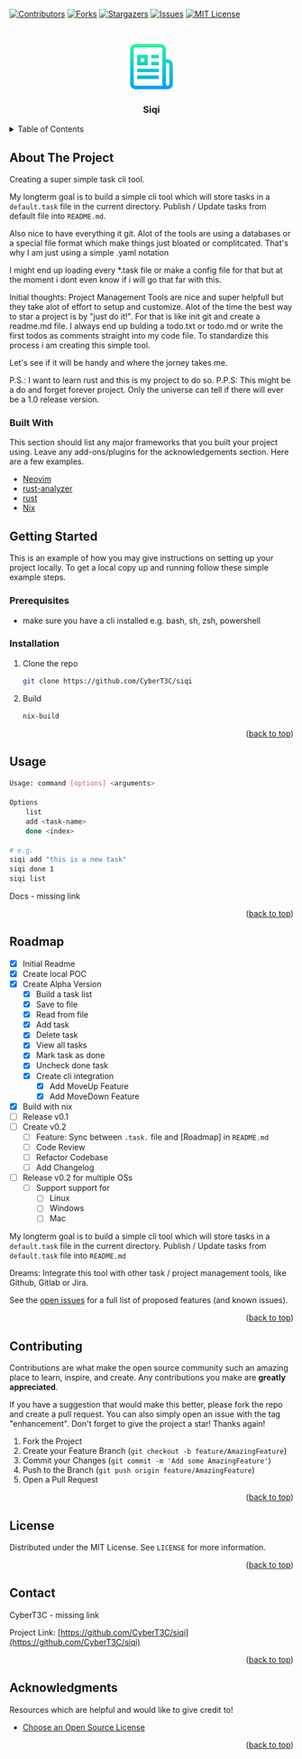 <!-- PROJECT SHIELDS -->
<!--
*** I'm using markdown "reference style" links for readability.
*** Reference links are enclosed in brackets [ ] instead of parentheses ( ).
*** See the bottom of this document for the declaration of the reference variables
*** for contributors-url, forks-url, etc. This is an optional, concise syntax you may use.
*** https://www.markdownguide.org/basic-syntax/#reference-style-links
-->
[![Contributors][contributors-shield]][contributors-url]
[![Forks][forks-shield]][forks-url]
[![Stargazers][stars-shield]][stars-url]
[![Issues][issues-shield]][issues-url]
[![MIT License][license-shield]][license-url]

<!-- PROJECT LOGO -->
<br />
<p align="center">
  <a href="https://github.com/CyberT3C/siqi">
    <img src="images/logo.png" alt="Logo" width="80" height="80">
  </a>

  <h3 align="center">Siqi</h3>

</p>

<!-- TABLE OF CONTENTS -->
<details>
  <summary>Table of Contents</summary>
  <ol>
    <li>
      <a href="#about-the-project">About The Project</a>
      <ul>
        <li><a href="#built-with">Built With</a></li>
      </ul>
    </li>
    <li>
      <a href="#getting-started">Getting Started</a>
      <ul>
        <li><a href="#prerequisites">Prerequisites</a></li>
        <li><a href="#installation">Installation</a></li>
      </ul>
    </li>
    <li><a href="#usage">Usage</a></li>
    <li><a href="#roadmap">Roadmap</a></li>
    <li><a href="#contributing">Contributing</a></li>
    <li><a href="#license">License</a></li>
    <li><a href="#contact">Contact</a></li>
    <li><a href="#acknowledgments">Acknowledgments</a></li>
  </ol>
</details>


<!-- ABOUT THE PROJECT -->
## About The Project
Creating a super simple task cli tool.

My longterm goal is to build a simple cli tool which will store tasks in a `default.task` file in the current directory.
Publish / Update tasks from default file into `README.md`.

Also nice to have everything it git. Alot of the tools are using a databases or a special file format which make things just bloated or complitcated. That's why I am just using a simple .yaml notation

I might end up loading every *.task file or make a config file for that but at the moment i dont even know if i will go that far with this.


Initial thoughts: 
Project Management Tools are nice and super helpfull but they take alot of effort to setup and customize. Alot of the time the best way to star a project is by "just do it!". For that is like init git and create a readme.md file. I always end up bulding a todo.txt or todo.md or write the first todos as comments straight into my code file. To standardize this process i am creating this simple tool.

Let's see if it will be handy and where the jorney takes me.

P.S.: I want to learn rust and this is my project to do so.
P.P.S: This might be a do and forget forever project. Only the universe can tell if there will ever be a 1.0 release version.

### Built With

This section should list any major frameworks that you built your project using. Leave any add-ons/plugins for the acknowledgements section. Here are a few examples.
* [Neovim]()
* [rust-analyzer]()
* [rust]()
* [Nix]()


<!-- GETTING STARTED -->
## Getting Started

This is an example of how you may give instructions on setting up your project locally.
To get a local copy up and running follow these simple example steps.

### Prerequisites

* make sure you have a cli installed e.g. bash, sh, zsh, powershell

### Installation

1. Clone the repo
   ```sh
   git clone https://github.com/CyberT3C/siqi
   ```

2. Build
   ```sh
   nix-build
   ```

<p align="right">(<a href="#readme-top">back to top</a>)</p>

<!-- USAGE EXAMPLES -->
## Usage

```bash 
Usage: command [options] <arguments>

Options
    list
    add <task-name>
    done <index>

# e.g.
siqi add "this is a new task"
siqi done 1
siqi list
```

Docs - missing link

<p align="right">(<a href="#readme-top">back to top</a>)</p>

<!-- ROADMAP -->
## Roadmap
 
- [X] Initial Readme
- [X] Create local POC
- [X] Create Alpha Version
    - [X] Build a task list 
    - [X] Save to file
    - [X] Read from file
    - [X] Add task
    - [X] Delete task
    - [X] View all tasks
    - [X] Mark task as done
    - [X] Uncheck done task
    - [X] Create cli integration
        - [X] Add MoveUp Feature
        - [X] Add MoveDown Feature
- [X] Build with nix
- [ ] Release v0.1
- [ ] Create v0.2
    - [ ] Feature: Sync between `.task.` file and [Roadmap] in `README.md`
    - [ ] Code Review
    - [ ] Refactor Codebase
    - [ ] Add Changelog
- [ ] Release v0.2 for multiple OSs
    - [ ] Support support for
        - [ ] Linux
        - [ ] Windows
        - [ ] Mac

My longterm goal is to build a simple cli tool which will store tasks in a `default.task` file in the current directory.
Publish / Update tasks from `default.task` file into `README.md`

Dreams: Integrate this tool with other task / project management tools, like Github, Gitlab or Jira.

See the [open issues](https://github.com/CyberT3C/siqi/issues) for a full list of proposed features (and known issues).

<p align="right">(<a href="#readme-top">back to top</a>)</p>

<!-- CONTRIBUTING -->
## Contributing

Contributions are what make the open source community such an amazing place to learn, inspire, and create. Any contributions you make are **greatly appreciated**.

If you have a suggestion that would make this better, please fork the repo and create a pull request. You can also simply open an issue with the tag "enhancement".
Don't forget to give the project a star! Thanks again!

1. Fork the Project
2. Create your Feature Branch (`git checkout -b feature/AmazingFeature`)
3. Commit your Changes (`git commit -m 'Add some AmazingFeature'`)
4. Push to the Branch (`git push origin feature/AmazingFeature`)
5. Open a Pull Request

<p align="right">(<a href="#readme-top">back to top</a>)</p>

<!-- LICENSE -->
## License

Distributed under the MIT License. See `LICENSE` for more information.

<p align="right">(<a href="#readme-top">back to top</a>)</p>

<!-- CONTACT -->
## Contact

CyberT3C - missing link

Project Link: [https://github.com/CyberT3C/siqi](https://github.com/CyberT3C/siqi)

<p align="right">(<a href="#readme-top">back to top</a>)</p>

<!-- ACKNOWLEDGMENTS -->
## Acknowledgments

Resources which are helpful and would like to give credit to!

* [Choose an Open Source License](https://choosealicense.com)

<p align="right">(<a href="#readme-top">back to top</a>)</p>



<!-- MARKDOWN LINKS & IMAGES -->
<!-- https://www.markdownguide.org/basic-syntax/#reference-style-links -->
[contributors-shield]: https://img.shields.io/github/contributors/CyberT3C/siqi.svg?style=for-the-badge
[contributors-url]: https://github.com/CyberT3C/siqi/graphs/contributors
[forks-shield]: https://img.shields.io/github/forks/CyberT3C/siqi.svg?style=for-the-badge
[forks-url]: https://github.com/CyberT3C/siqi/network/members
[stars-shield]: https://img.shields.io/github/stars/siqi.svg?style=for-the-badge
[stars-url]: https://github.com/CyberT3C/siqi/stargazers
[issues-shield]: https://img.shields.io/github/issues/CyberT3C/siqi.svg?style=for-the-badge
[issues-url]: https://github.com/CyberT3C/siqi/issues
[license-shield]: https://img.shields.io/github/license/CyberT3C/siqi.svg?style=for-the-badge
[license-url]: https://github.com/CyberT3C/siqi/blob/master/LICENSE.txt
[linkedin-shield]: https://img.shields.io/badge/-LinkedIn-black.svg?style=for-the-badge&logo=linkedin&colorB=555
[linkedin-url]: https://linkedin.com/in/CyberT3C
[product-screenshot]: images/screenshot.png
